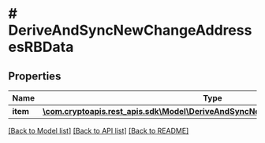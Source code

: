 # # DeriveAndSyncNewChangeAddressesRBData

## Properties

Name | Type | Description | Notes
------------ | ------------- | ------------- | -------------
**item** | [**\com.cryptoapis.rest_apis.sdk\Model\DeriveAndSyncNewChangeAddressesRBDataItem**](DeriveAndSyncNewChangeAddressesRBDataItem.md) |  |

[[Back to Model list]](../../README.md#models) [[Back to API list]](../../README.md#endpoints) [[Back to README]](../../README.md)
